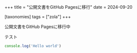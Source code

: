 +++
title = "公開文書をGitHub Pagesに移行"
date = 2024-09-20

[taxonomies]
tags = ["zola"]
+++

公開文書をGitHub Pagesに移行中

テスト

```javascript
console.log('Hello world')
```
